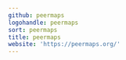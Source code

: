 ```yaml
---
github: peermaps
logohandle: peermaps
sort: peermaps
title: peermaps
website: 'https://peermaps.org/'
---
```

